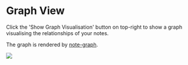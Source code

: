 Graph View
===

Click the 'Show Graph Visualisation' button on top-right to show a graph visualising the relationships of your notes.

The graph is rendered by [note-graph](https://github.com/hikerpig/note-graph).


![](https://i.loli.net/2020/12/07/e9iKhFIvqcDOdCz.png)
